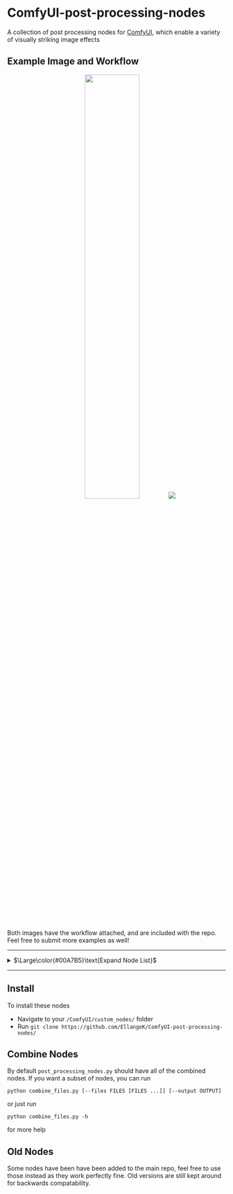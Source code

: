 #  ComfyUI-post-processing-nodes

A collection of post processing nodes for [ComfyUI](https://github.com/comfyanonymous/ComfyUI), which enable a variety of visually striking image effects 

## Example Image and Workflow

<p align="center">
  <img src="examples/workflow_output.png" width="50%" />
  <img src="examples/example_workflow.png"/>
</p>

Both images have the workflow attached, and are included with the repo. Feel free to submit more examples as well!

---

<details>
	<summary>$\Large\color{#00A7B5}\text{Expand Node List}$</summary>

<br/>

 - ArithmeticBlend: Blends two images using arithmetic operations like addition, subtraction, and difference.
 - AsciiArt: Transforms an image into being composed of ASCII characters
 - Blend: Blends two images together with a variety of different modes
 - Blur: Applies a Gaussian blur to the input image, softening the details
 - CannyEdgeMask: Creates a mask using canny edge detection
 - Chromatic Aberration: Shifts the color channels in an image, creating a glitch aesthetic
 - $\color{#00A7B5}\textbf{ColorCorrect:}$ Adjusts the color balance, temperature, hue, brightness, contrast, saturation, and gamma of an image
 - $\color{#00A7B5}\textbf{ColorTint:}$ Applies a customizable tint to the input image, with various color modes such as sepia, RGB, CMY and several composite colors
 - Dissolve: Creates a grainy blend of two images using random pixels based on a dissolve factor.
 - DodgeAndBurn: Adjusts image brightness using dodge and burn effects based on a mask and intensity.
 - FilmGrain: Adds a film grain effect to the image, along with options to control the temperature, and vignetting.
 - Glow: Applies a blur with a specified radius and then blends it with the original image. Creates a nice glowing effect.
 - HSVThresholdMask: Creates a mask by thresholding HSV (hue, saturation, and value) channels
 - $\color{#00A7B5}\textbf{KuwaharaBlur:}$ Applies an edge preserving blur, creating a more realistic blur than Gaussian.
 - Parabolize: Applies a color transformation effect using a parabolic formula
 - PencilSketch: Converts an image into a hand-drawn pencil sketch style.
 - $\color{#00A7B5}\textbf{PixelSort:}$ Rearranges the pixels in the input image based on their values, and input mask. Creates a cool glitch like effect.
 - Pixelize: Applies a pixelization effect, simulating the reducing of resolution
 - $\color{#00A7B5}\textbf{Quantize:}$ Set and dither the amount of colors in an image from 0-256, reducing color information
 - Sharpen: Enhances the details in an image by applying a sharpening filter
 - SineWave: Runs a sine wave through the image, making it appear squiggly
 - $\color{#00A7B5}\textbf{Solarize:}$ Inverts image colors based on a threshold for a striking, high-contrast effect
 - Vignette: Applies a vignette effect, putting the corners of the image in shadow

$\color{#00A7B5}\textbf{Bolded Color Nodes}$ are my personal favorites, and highly recommended to expirement with

</details>

---

## Install

To install these nodes 

  - Navigate to your `/ComfyUI/custom_nodes/` folder
  - Run `git clone https://github.com/EllangoK/ComfyUI-post-processing-nodes/`

## Combine Nodes

By default `post_processing_nodes.py` should have all of the combined nodes. If you want a subset of nodes, you can run

    python combine_files.py [--files FILES [FILES ...]] [--output OUTPUT]

or just run

    python combine_files.py -h

for more help

## Old Nodes

Some nodes have been have been added to the main repo, feel free to use those instead as they work perfectly fine. Old versions are still kept around for backwards compatability.

